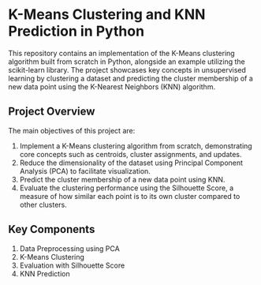 # K-Means Clustering and KNN Prediction in Python
This repository contains an implementation of the K-Means clustering algorithm built from scratch in Python, alongside an example utilizing the scikit-learn library. The project showcases key concepts in unsupervised learning by clustering a dataset and predicting the cluster membership of a new data point using the K-Nearest Neighbors (KNN) algorithm.

## Project Overview
The main objectives of this project are:

1. Implement a K-Means clustering algorithm from scratch, demonstrating core concepts such as centroids, cluster assignments, and updates.
2. Reduce the dimensionality of the dataset using Principal Component Analysis (PCA) to facilitate visualization.
3. Predict the cluster membership of a new data point using KNN.
4. Evaluate the clustering performance using the Silhouette Score, a measure of how similar each point is to its own cluster compared to other clusters.

## Key Components
1. Data Preprocessing using PCA
2. K-Means Clustering
3. Evaluation with Silhouette Score
4. KNN Prediction
